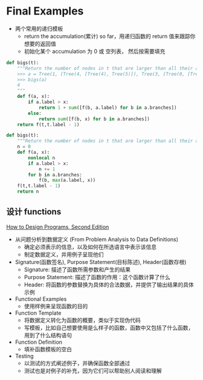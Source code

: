 # Final Examples

- 两个常用的递归模板
  - return the accumulation(累计) so far，用递归函数的 return 值来跟踪你想要的返回值
  - 初始化某个 accumulation 为 0 或 空列表， 然后按需要填充

```python
def bigs(t):
    """Return the number of nodes in t that are larger than all their ancestors.
    >>> a = Tree(1, [Tree(4, [Tree(4), Tree(5)]), Tree(3, [Tree(0, [Tree(2)])])])
    >>> bigs(a)
    4
    """
    def f(a, x):
        if a.label > x:
            return 1 + sum([f(b, a.label) for b in a.branches])
        else: 
            return sum([f(b, x) for b in a.branches]) 
    return f(t,t.label - 1)
```

```python
def bigs(t):
    """Return the number of nodes in t that are larger than all their ancestors."""
    n = 0
    def f(a, x):
        nonlocal n
        if a.label > x:
            n += 1
        for b in a.branches:
            f(b, max(a.label, x))
    f(t,t.label - 1)
    return n
```

## 设计 functions 
[How to Design Programs, Second Edition](https://htdp.org/2018-01-06/Book/)
- 从问题分析到数据定义 (From Problem Analysis to Data Definitions)
  - 确定必须表示的信息，以及如何在所选语言中表示该信息
  - 制定数据定义，并用例子呈现他们
- Signature(函数签名), Purpose Statement(目标陈述), Header(函数存根)
  - Signature: 描述了函数所需参数和产生的结果
  - Purpose Statement: 描述了函数的作用：这个函数计算了什么
  - Header: 将函数的参数替换为具体的合法数据，并提供了输出结果的具体示例
- Functional Examples
  - 使用样例来呈现函数的目的
- Function Template
  - 将数据定义转化为函数的概要，类似于实现伪代码
  - 写模板，比如自己想要使用是么样子的函数，函数中又包括了什么函数，用到了什么结构语句
- Function Definition
  - 填补函数模板的空白
- Testing
  - 以测试的方式阐述例子，并确保函数全部通过
  - 测试也是对例子的补充，因为它们可以帮助别人阅读和理解


